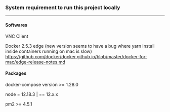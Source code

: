 ### System requirement to run this project locally

---

#### Softwares

VNC Client

Docker 2.5.3 edge (new version seems to have a bug where yarn install inside containers running on mac is slow)
https://github.com/docker/docker.github.io/blob/master/docker-for-mac/edge-release-notes.md

#### Packages

docker-compose version >= 1.28.0

node = 12.18.3 | == 12.x.x

pm2 >= 4.5.1
